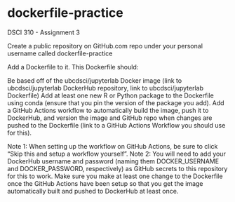 # dockerfile-practice
DSCI 310 - Assignment 3

Create a public repository on GitHub.com repo under your personal username called dockerfile-practice

Add a Dockerfile to it. This Dockerfile should:

Be based off of the ubcdsci/jupyterlab Docker image (link to ubcdsci/jupyterlab DockerHub repository, link to ubcdsci/jupyterlab Dockerfile)
Add at least one new R or Python package to the Dockerfile using conda (ensure that you pin the version of the package you add).
Add a GitHub Actions workflow to automatically build the image, push it to DockerHub, and version the image and GitHub repo when changes are pushed to the Dockerfile (link to a GitHub Actions Workflow you should use for this).

Note 1: When setting up the workflow on GitHub Actions, be sure to click “Skip this and setup a workflow yourself”.
Note 2: You will need to add your DockerHub username and password (naming them DOCKER_USERNAME and DOCKER_PASSWORD, respectively) as GitHub secrets to this repository for this to work.
Make sure you make at least one change to the Dockerfile once the GitHub Actions have been setup so that you get the image automatically built and pushed to DockerHub at least once.
